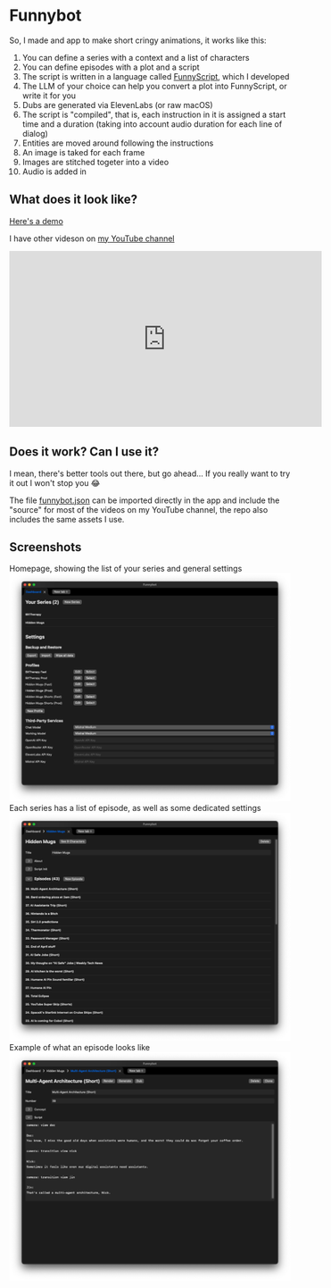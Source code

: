 # Funnybot
So, I made and app to make short cringy animations, it works like this:

1. You can define a series with a context and a list of characters
2. You can define episodes with a plot and a script
3. The script is written in a language called [FunnyScript](Sources/Docs/funnyscripy_docs.md), which I developed
4. The LLM of your choice can help you convert a plot into FunnyScript, or write it for you
5. Dubs are generated via ElevenLabs (or raw macOS)
6. The script is "compiled", that is, each instruction in it is assigned a start time and a duration (taking into account audio duration for each line of dialog)
7. Entities are moved around following the instructions
8. An image is taked for each frame
9. Images are stitched togeter into a video
10. Audio is added in

## What does it look like?
[Here's a demo](https://youtu.be/Q4dWr85J4hA?si=3acBM4IhfJ2b12bL)

I have other videson on [my YouTube channel](https://www.youtube.com/@HiddenMugs)

<iframe width="560" height="315" src="https://www.youtube.com/embed/Q4dWr85J4hA?si=nLaqTsjOZidvHcdI" title="YouTube video player" frameborder="0" allow="accelerometer; autoplay; clipboard-write; encrypted-media; gyroscope; picture-in-picture; web-share" referrerpolicy="strict-origin-when-cross-origin" allowfullscreen></iframe>

## Does it work? Can I use it?
I mean, there's better tools out there, but go ahead... If you really want to try it out I won't stop you 😂

The file [funnybot.json](funnybot.json) can be imported directly in the app and include the "source" for most of the videos on my YouTube channel, the repo also includes the same assets I use.

## Screenshots
Homepage, showing the list of your series and general settings
![Your series](screenshots/home.png)
Each series has a list of episode, as well as some dedicated settings
![Series details](screenshots/series-details.png)
Example of what an episode looks like
![Episode details](screenshots/episode-details.png)
